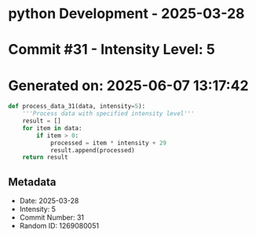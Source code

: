 ﻿# python Development - 2025-03-28
# Commit #31 - Intensity Level: 5
# Generated on: 2025-06-07 13:17:42
```python
def process_data_31(data, intensity=5):
    '''Process data with specified intensity level'''
    result = []
    for item in data:
        if item > 0:
            processed = item * intensity + 29
            result.append(processed)
    return result
```
## Metadata
- Date: 2025-03-28
- Intensity: 5
- Commit Number: 31
- Random ID: 1269080051
